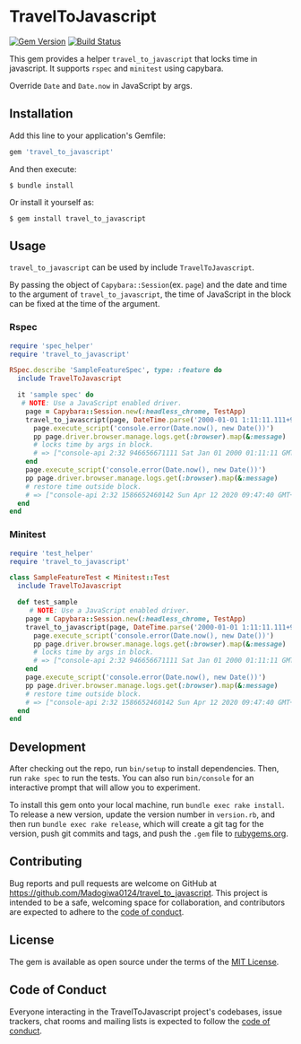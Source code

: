 # TravelToJavascript

[![Gem Version](https://badge.fury.io/rb/travel_to_javascript.svg)](https://badge.fury.io/rb/travel_to_javascript)
[![Build Status](https://travis-ci.com/Madogiwa0124/travel_to_javascript.svg?branch=master)](https://travis-ci.com/Madogiwa0124/travel_to_javascript)

This gem provides a helper `travel_to_javascript` that locks time in javascript.
It supports `rspec` and `minitest` using capybara.

Override `Date` and `Date.now` in JavaScript by args.

## Installation

Add this line to your application's Gemfile:

```ruby
gem 'travel_to_javascript'
```

And then execute:

    $ bundle install

Or install it yourself as:

    $ gem install travel_to_javascript

## Usage

`travel_to_javascript` can be used by include `TravelToJavascript`.

By passing the object of `Capybara::Session`(ex. `page`) and the date and time to the argument of `travel_to_javascript`, the time of JavaScript in the block can be fixed at the time of the argument.

### Rspec

``` ruby
require 'spec_helper'
require 'travel_to_javascript'

RSpec.describe 'SampleFeatureSpec', type: :feature do
  include TravelToJavascript

  it 'sample spec' do
   # NOTE: Use a JavaScript enabled driver.
    page = Capybara::Session.new(:headless_chrome, TestApp)
    travel_to_javascript(page, DateTime.parse('2000-01-01 1:11:11.111+9:00')) do
      page.execute_script('console.error(Date.now(), new Date())')
      pp page.driver.browser.manage.logs.get(:browser).map(&:message)
      # locks time by args in block.
      # => ["console-api 2:32 946656671111 Sat Jan 01 2000 01:11:11 GMT+0900"]
    end
    page.execute_script('console.error(Date.now(), new Date())')
    pp page.driver.browser.manage.logs.get(:browser).map(&:message)
    # restore time outside block.
    # => ["console-api 2:32 1586652460142 Sun Apr 12 2020 09:47:40 GMT+0900"]
  end
end
```

### Minitest

``` ruby
require 'test_helper'
require 'travel_to_javascript'

class SampleFeatureTest < Minitest::Test
  include TravelToJavascript

  def test_sample
     # NOTE: Use a JavaScript enabled driver.
    page = Capybara::Session.new(:headless_chrome, TestApp)
    travel_to_javascript(page, DateTime.parse('2000-01-01 1:11:11.111+9:00')) do
      page.execute_script('console.error(Date.now(), new Date())')
      pp page.driver.browser.manage.logs.get(:browser).map(&:message)
      # locks time by args in block.
      # => ["console-api 2:32 946656671111 Sat Jan 01 2000 01:11:11 GMT+0900"]
    end
    page.execute_script('console.error(Date.now(), new Date())')
    pp page.driver.browser.manage.logs.get(:browser).map(&:message)
    # restore time outside block.
    # => ["console-api 2:32 1586652460142 Sun Apr 12 2020 09:47:40 GMT+0900"]
  end
end
```

## Development

After checking out the repo, run `bin/setup` to install dependencies. Then, run `rake spec` to run the tests. You can also run `bin/console` for an interactive prompt that will allow you to experiment.

To install this gem onto your local machine, run `bundle exec rake install`. To release a new version, update the version number in `version.rb`, and then run `bundle exec rake release`, which will create a git tag for the version, push git commits and tags, and push the `.gem` file to [rubygems.org](https://rubygems.org).

## Contributing

Bug reports and pull requests are welcome on GitHub at https://github.com/Madogiwa0124/travel_to_javascript. This project is intended to be a safe, welcoming space for collaboration, and contributors are expected to adhere to the [code of conduct](https://github.com/Madogiwa0124/travel_to_javascript/blob/master/CODE_OF_CONDUCT.md).


## License

The gem is available as open source under the terms of the [MIT License](https://opensource.org/licenses/MIT).

## Code of Conduct

Everyone interacting in the TravelToJavascript project's codebases, issue trackers, chat rooms and mailing lists is expected to follow the [code of conduct](https://github.com/Madogiwa0124/travel_to_javascript/blob/master/CODE_OF_CONDUCT.md).
